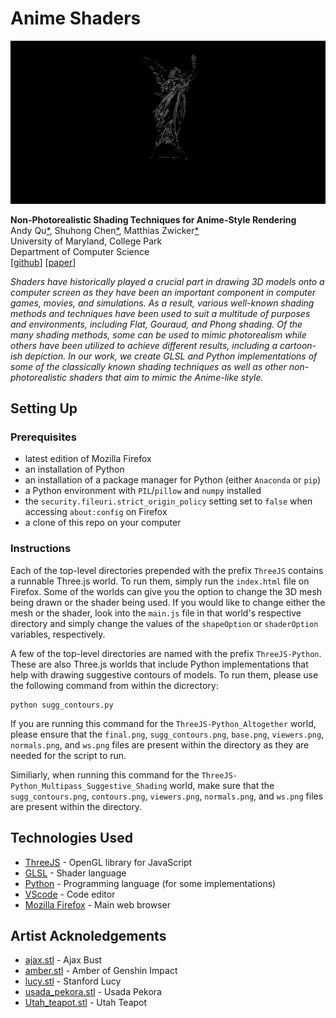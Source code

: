 
# Anime Shaders

![lucy][lucy]

[lucy]: _env/__lucy__.png 'Suggestive Contours of the Stanford Lucy'

**Non-Photorealistic Shading Techniques for Anime-Style Rendering**  
Andy Qu[\*](https://www.linkedin.com/in/andy-qu-aa7987219/), Shuhong Chen[\*](https://shuhongchen.github.io/), Matthias Zwicker[\*](https://www.cs.umd.edu/~zwicker/)  
University of Maryland, College Park  
Department of Computer Science  
\[[github](https://github.com/ShuhongChen/anime-shaders)\]
\[[paper](https://github.com/ShuhongChen/anime-shaders/blob/main/Final_Report.pdf)\]

_Shaders have historically played a crucial part in drawing 3D models onto a computer screen as they have been an important component in computer games, movies, and simulations. As a result, various well-known shading methods and techniques have been used to suit a multitude of purposes and environments, including Flat, Gouraud, and Phong shading. Of the many shading methods, some can be used to mimic photorealism while others have been utilized to achieve different results, including a cartoon-ish depiction. In our work, we create GLSL and Python implementations of some of the classically known shading techniques as well as other non-photorealistic shaders that aim to mimic the Anime-like style._

## Setting Up

### Prerequisites

- latest edition of Mozilla Firefox
- an installation of Python
- an installation of a package manager for Python (either `Anaconda` or `pip`)
- a Python environment with `PIL`/`pillow` and `numpy` installed
- the `security.fileuri.strict_origin_policy` setting set to `false` when accessing `about:config` on Firefox
- a clone of this repo on your computer

### Instructions

Each of the top-level directories prepended with the prefix `ThreeJS` contains a runnable Three.js world. To run them, simply run the `index.html` file on Firefox. Some of the worlds can give you the option to change the 3D mesh being drawn or the shader being used. If you would like to change either the mesh or the shader, look into the `main.js` file in that world's respective directory and simply change the values of the `shapeOption` or `shaderOption` variables, respectively.

A few of the top-level directories are named with the prefix `ThreeJS-Python`. These are also Three.js worlds that include Python implementations that help with drawing suggestive contours of models. To run them, please use the following command from within the dicrectory:

    python sugg_contours.py

If you are running this command for the `ThreeJS-Python_Altogether` world, please ensure that the `final.png`, `sugg_contours.png`, `base.png`, `viewers.png`, `normals.png`, and `ws.png` files are present within the directory as they are needed for the script to run.

Similiarly, when running this command for the `ThreeJS-Python_Multipass_Suggestive_Shading` world, make sure that the `sugg_contours.png`, `contours.png`, `viewers.png`, `normals.png`, and `ws.png` files are present within the directory.

## Technologies Used

* [ThreeJS](https://threejs.org/) - OpenGL library for JavaScript
* [GLSL](https://www.khronos.org/opengl/wiki/OpenGL_Shading_Language) - Shader language
* [Python](https://www.python.org/) - Programming language (for some implementations)
* [VScode](https://code.visualstudio.com/) - Code editor
* [Mozilla Firefox](https://www.mozilla.org/en-US/firefox/new/) - Main web browser

## Artist Acknoledgements

* [ajax.stl](https://cults3d.com/en/3d-model/art/bust-of-ajax) - Ajax Bust
* [amber.stl](https://hub.vroid.com/en/characters/3742574954744824945/models/3661281045858685259) - Amber of Genshin Impact
* [lucy.stl](https://www.thingiverse.com/thing:41939) - Stanford Lucy
* [usada\_pekora.stl](https://3d.nicovideo.jp/works/td67414) - Usada Pekora
* [Utah\_teapot.stl](https://cults3d.com/en/3d-model/art/utah-teapot-solid) - Utah Teapot